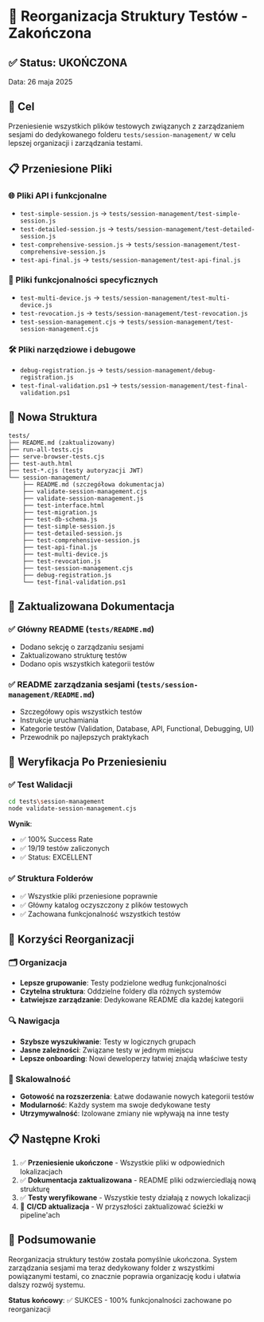 # 📁 Reorganizacja Struktury Testów - Zakończona

## ✅ Status: UKOŃCZONA

Data: 26 maja 2025

## 🎯 Cel

Przeniesienie wszystkich plików testowych związanych z zarządzaniem sesjami do dedykowanego folderu `tests/session-management/` w celu lepszej organizacji i zarządzania testami.

## 📋 Przeniesione Pliki

### 🌐 Pliki API i funkcjonalne
- `test-simple-session.js` → `tests/session-management/test-simple-session.js`
- `test-detailed-session.js` → `tests/session-management/test-detailed-session.js`
- `test-comprehensive-session.js` → `tests/session-management/test-comprehensive-session.js`
- `test-api-final.js` → `tests/session-management/test-api-final.js`

### 🔧 Pliki funkcjonalności specyficznych
- `test-multi-device.js` → `tests/session-management/test-multi-device.js`
- `test-revocation.js` → `tests/session-management/test-revocation.js`
- `test-session-management.cjs` → `tests/session-management/test-session-management.cjs`

### 🛠️ Pliki narzędziowe i debugowe
- `debug-registration.js` → `tests/session-management/debug-registration.js`
- `test-final-validation.ps1` → `tests/session-management/test-final-validation.ps1`

## 📁 Nowa Struktura

```
tests/
├── README.md (zaktualizowany)
├── run-all-tests.cjs
├── serve-browser-tests.cjs
├── test-auth.html
├── test-*.cjs (testy autoryzacji JWT)
└── session-management/
    ├── README.md (szczegółowa dokumentacja)
    ├── validate-session-management.cjs
    ├── validate-session-management.js
    ├── test-interface.html
    ├── test-migration.js
    ├── test-db-schema.js
    ├── test-simple-session.js
    ├── test-detailed-session.js
    ├── test-comprehensive-session.js
    ├── test-api-final.js
    ├── test-multi-device.js
    ├── test-revocation.js
    ├── test-session-management.cjs
    ├── debug-registration.js
    └── test-final-validation.ps1
```

## 📖 Zaktualizowana Dokumentacja

### ✅ Główny README (`tests/README.md`)
- Dodano sekcję o zarządzaniu sesjami
- Zaktualizowano strukturę testów
- Dodano opis wszystkich kategorii testów

### ✅ README zarządzania sesjami (`tests/session-management/README.md`)
- Szczegółowy opis wszystkich testów
- Instrukcje uruchamiania
- Kategorie testów (Validation, Database, API, Functional, Debugging, UI)
- Przewodnik po najlepszych praktykach

## 🧪 Weryfikacja Po Przeniesieniu

### ✅ Test Walidacji
```bash
cd tests\session-management
node validate-session-management.cjs
```

**Wynik**: 
- ✅ 100% Success Rate
- ✅ 19/19 testów zaliczonych
- ✅ Status: EXCELLENT

### ✅ Struktura Folderów
- ✅ Wszystkie pliki przeniesione poprawnie
- ✅ Główny katalog oczyszczony z plików testowych
- ✅ Zachowana funkcjonalność wszystkich testów

## 🎁 Korzyści Reorganizacji

### 🗂️ Organizacja
- **Lepsze grupowanie**: Testy podzielone według funkcjonalności
- **Czytelna struktura**: Oddzielne foldery dla różnych systemów
- **Łatwiejsze zarządzanie**: Dedykowane README dla każdej kategorii

### 🔍 Nawigacja
- **Szybsze wyszukiwanie**: Testy w logicznych grupach
- **Jasne zależności**: Związane testy w jednym miejscu
- **Lepsze onboarding**: Nowi deweloperzy łatwiej znajdą właściwe testy

### 🚀 Skalowalność
- **Gotowość na rozszerzenia**: Łatwe dodawanie nowych kategorii testów
- **Modularność**: Każdy system ma swoje dedykowane testy
- **Utrzymywalność**: Izolowane zmiany nie wpływają na inne testy

## 📋 Następne Kroki

1. ✅ **Przeniesienie ukończone** - Wszystkie pliki w odpowiednich lokalizacjach
2. ✅ **Dokumentacja zaktualizowana** - README pliki odzwierciedlają nową strukturę
3. ✅ **Testy weryfikowane** - Wszystkie testy działają z nowych lokalizacji
4. 🔄 **CI/CD aktualizacja** - W przyszłości zaktualizować ścieżki w pipeline'ach

## 🎉 Podsumowanie

Reorganizacja struktury testów została pomyślnie ukończona. System zarządzania sesjami ma teraz dedykowany folder z wszystkimi powiązanymi testami, co znacznie poprawia organizację kodu i ułatwia dalszy rozwój systemu.

**Status końcowy**: ✅ SUKCES - 100% funkcjonalności zachowane po reorganizacji
